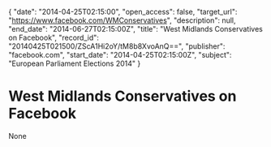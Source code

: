 {
  "date": "2014-04-25T02:15:00", 
  "open_access": false, 
  "target_url": "https://www.facebook.com/WMConservatives", 
  "description": null, 
  "end_date": "2014-06-27T02:15:00Z", 
  "title": "West Midlands Conservatives on Facebook", 
  "record_id": "20140425T021500/ZScA1Hi2oY/tM8b8XvoAnQ==", 
  "publisher": "facebook.com", 
  "start_date": "2014-04-25T02:15:00Z", 
  "subject": "European Parliament Elections 2014"
}

# West Midlands Conservatives on Facebook

None